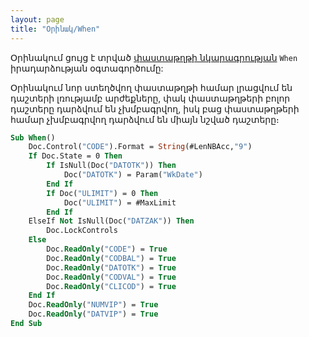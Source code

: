 ```yaml
---
layout: page
title: "Օրինակ/When"
---
```


Օրինակում ցույց է տրված [փաստաթղթի նկարագրության](../Defs/doc.html) `When` իրադարձության օգտագործումը:

Օրինակում նոր ստեղծվող փաստաթղթի համար լրացվում են դաշտերի լռությամբ արժեքները, փակ փաստաթղթերի բոլոր դաշտերը դարձվում են չխմբագրվող, իսկ բաց փաստաթղթերի համար չխմբագրվող դարձվում են միայն նշված դաշտերը։

``` vb
Sub When()
    Doc.Control("CODE").Format = String(#LenNBAcc,"9")
    If Doc.State = 0 Then
        If IsNull(Doc("DATOTK")) Then
            Doc("DATOTK") = Param("WkDate")
        End If
        If Doc("ULIMIT") = 0 Then 
            Doc("ULIMIT") = #MaxLimit
        End If
    ElseIf Not IsNull(Doc("DATZAK")) Then
        Doc.LockControls
    Else
        Doc.ReadOnly("CODE") = True
        Doc.ReadOnly("CODBAL") = True
        Doc.ReadOnly("DATOTK") = True
        Doc.ReadOnly("CODVAL") = True
        Doc.ReadOnly("CLICOD") = True
    End If
    Doc.ReadOnly("NUMVIP") = True
    Doc.ReadOnly("DATVIP") = True
End Sub
```

